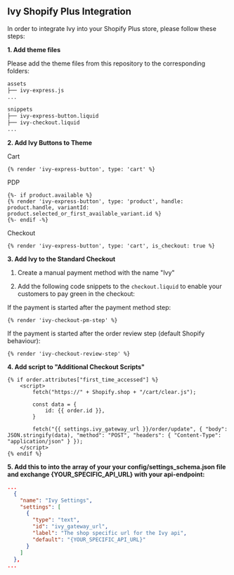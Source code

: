 ## Ivy Shopify Plus Integration

In order to integrate Ivy into your Shopify Plus store, please follow these steps:

**1. Add theme files**

Please add the theme files from this repository to the corresponding folders:

```bash
assets
├── ivy-express.js
...

snippets
├── ivy-express-button.liquid
├── ivy-checkout.liquid
...

```

**2. Add Ivy Buttons to Theme**

Cart

```liquid
{% render 'ivy-express-button', type: 'cart' %}

```

PDP

```liquid
{%- if product.available %}
{% render 'ivy-express-button', type: 'product', handle: product.handle, variantId: product.selected_or_first_available_variant.id %}
{%- endif -%}
```

Checkout

```liquid
{% render 'ivy-express-button', type: 'cart', is_checkout: true %}
```

**3. Add Ivy to the Standard Checkout**

1. Create a manual payment method with the name "Ivy"

2. Add the following code snippets to the `checkout.liquid` to enable your customers to pay green in the checkout:

If the payment is started after the payment method step:

```liquid
{% render 'ivy-checkout-pm-step' %}
```

If the payment is started after the order review step (default Shopify behaviour):

```liquid
{% render 'ivy-checkout-review-step' %}
```

**4. Add script to "Additional Checkout Scripts"**

```liquid
{% if order.attributes["first_time_accessed"] %}
    <script>
        fetch("https://" + Shopify.shop + "/cart/clear.js");

        const data = {
            id: {{ order.id }},
        }

        fetch("{{ settings.ivy_gateway_url }}/order/update", { "body": JSON.stringify(data), "method": "POST", "headers": { "Content-Type": "application/json" } });
    </script>
{% endif %}
```

**5. Add this to into the array of your your config/settings_schema.json file and exchange {YOUR_SPECIFIC_API_URL} with your api-endpoint:**

```json
...
  {
    "name": "Ivy Settings",
    "settings": [
      {
        "type": "text",
        "id": "ivy_gateway_url",
        "label": "The shop specific url for the Ivy api",
        "default": "{YOUR_SPECIFIC_API_URL}"
      }
    ]
  },
...
```
